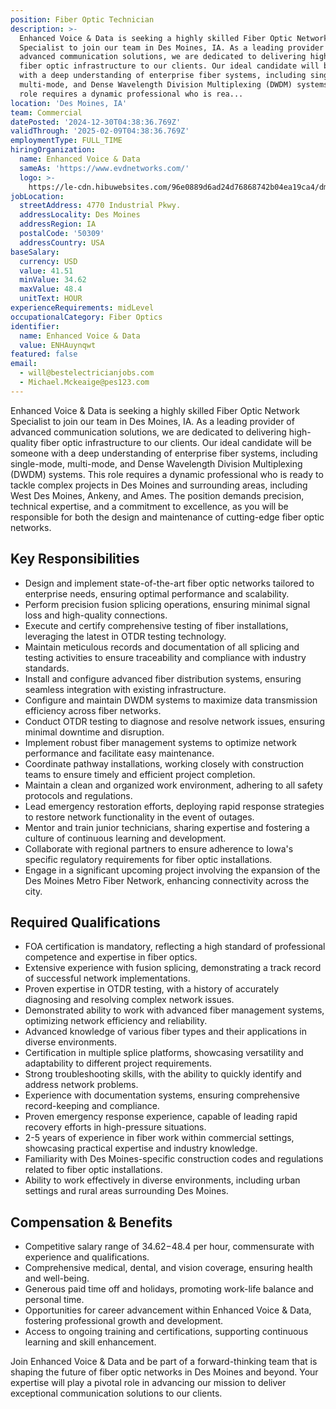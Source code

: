 ```yaml
---
position: Fiber Optic Technician
description: >-
  Enhanced Voice & Data is seeking a highly skilled Fiber Optic Network
  Specialist to join our team in Des Moines, IA. As a leading provider of
  advanced communication solutions, we are dedicated to delivering high-quality
  fiber optic infrastructure to our clients. Our ideal candidate will be someone
  with a deep understanding of enterprise fiber systems, including single-mode,
  multi-mode, and Dense Wavelength Division Multiplexing (DWDM) systems. This
  role requires a dynamic professional who is rea...
location: 'Des Moines, IA'
team: Commercial
datePosted: '2024-12-30T04:38:36.769Z'
validThrough: '2025-02-09T04:38:36.769Z'
employmentType: FULL_TIME
hiringOrganization:
  name: Enhanced Voice & Data
  sameAs: 'https://www.evdnetworks.com/'
  logo: >-
    https://le-cdn.hibuwebsites.com/96e0889d6ad24d76868742b04ea19ca4/dms3rep/multi/opt/enhanced-voice-and-data-networks-logo-530w.jpg
jobLocation:
  streetAddress: 4770 Industrial Pkwy.
  addressLocality: Des Moines
  addressRegion: IA
  postalCode: '50309'
  addressCountry: USA
baseSalary:
  currency: USD
  value: 41.51
  minValue: 34.62
  maxValue: 48.4
  unitText: HOUR
experienceRequirements: midLevel
occupationalCategory: Fiber Optics
identifier:
  name: Enhanced Voice & Data
  value: ENHAuynqwt
featured: false
email:
  - will@bestelectricianjobs.com
  - Michael.Mckeaige@pes123.com
---
```




Enhanced Voice & Data is seeking a highly skilled Fiber Optic Network Specialist to join our team in Des Moines, IA. As a leading provider of advanced communication solutions, we are dedicated to delivering high-quality fiber optic infrastructure to our clients. Our ideal candidate will be someone with a deep understanding of enterprise fiber systems, including single-mode, multi-mode, and Dense Wavelength Division Multiplexing (DWDM) systems. This role requires a dynamic professional who is ready to tackle complex projects in Des Moines and surrounding areas, including West Des Moines, Ankeny, and Ames. The position demands precision, technical expertise, and a commitment to excellence, as you will be responsible for both the design and maintenance of cutting-edge fiber optic networks. 

## Key Responsibilities
- Design and implement state-of-the-art fiber optic networks tailored to enterprise needs, ensuring optimal performance and scalability.
- Perform precision fusion splicing operations, ensuring minimal signal loss and high-quality connections.
- Execute and certify comprehensive testing of fiber installations, leveraging the latest in OTDR testing technology.
- Maintain meticulous records and documentation of all splicing and testing activities to ensure traceability and compliance with industry standards.
- Install and configure advanced fiber distribution systems, ensuring seamless integration with existing infrastructure.
- Configure and maintain DWDM systems to maximize data transmission efficiency across fiber networks.
- Conduct OTDR testing to diagnose and resolve network issues, ensuring minimal downtime and disruption.
- Implement robust fiber management systems to optimize network performance and facilitate easy maintenance.
- Coordinate pathway installations, working closely with construction teams to ensure timely and efficient project completion.
- Maintain a clean and organized work environment, adhering to all safety protocols and regulations.
- Lead emergency restoration efforts, deploying rapid response strategies to restore network functionality in the event of outages.
- Mentor and train junior technicians, sharing expertise and fostering a culture of continuous learning and development.
- Collaborate with regional partners to ensure adherence to Iowa's specific regulatory requirements for fiber optic installations.
- Engage in a significant upcoming project involving the expansion of the Des Moines Metro Fiber Network, enhancing connectivity across the city.

## Required Qualifications
- FOA certification is mandatory, reflecting a high standard of professional competence and expertise in fiber optics.
- Extensive experience with fusion splicing, demonstrating a track record of successful network implementations.
- Proven expertise in OTDR testing, with a history of accurately diagnosing and resolving complex network issues.
- Demonstrated ability to work with advanced fiber management systems, optimizing network efficiency and reliability.
- Advanced knowledge of various fiber types and their applications in diverse environments.
- Certification in multiple splice platforms, showcasing versatility and adaptability to different project requirements.
- Strong troubleshooting skills, with the ability to quickly identify and address network problems.
- Experience with documentation systems, ensuring comprehensive record-keeping and compliance.
- Proven emergency response experience, capable of leading rapid recovery efforts in high-pressure situations.
- 2-5 years of experience in fiber work within commercial settings, showcasing practical expertise and industry knowledge.
- Familiarity with Des Moines-specific construction codes and regulations related to fiber optic installations.
- Ability to work effectively in diverse environments, including urban settings and rural areas surrounding Des Moines.

## Compensation & Benefits
- Competitive salary range of $34.62-$48.4 per hour, commensurate with experience and qualifications.
- Comprehensive medical, dental, and vision coverage, ensuring health and well-being.
- Generous paid time off and holidays, promoting work-life balance and personal time.
- Opportunities for career advancement within Enhanced Voice & Data, fostering professional growth and development.
- Access to ongoing training and certifications, supporting continuous learning and skill enhancement. 

Join Enhanced Voice & Data and be part of a forward-thinking team that is shaping the future of fiber optic networks in Des Moines and beyond. Your expertise will play a pivotal role in advancing our mission to deliver exceptional communication solutions to our clients.
